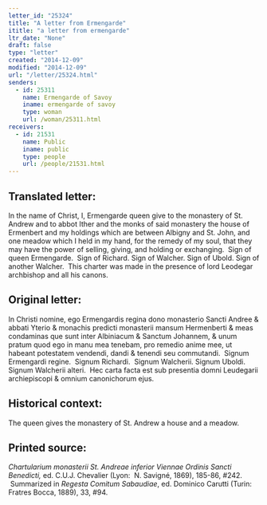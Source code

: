 ```yaml
---
letter_id: "25324"
title: "A letter from Ermengarde"
ititle: "a letter from ermengarde"
ltr_date: "None"
draft: false
type: "letter"
created: "2014-12-09"
modified: "2014-12-09"
url: "/letter/25324.html"
senders:
  - id: 25311
    name: Ermengarde of Savoy
    iname: ermengarde of savoy
    type: woman
    url: /woman/25311.html
receivers:
  - id: 21531
    name: Public
    iname: public
    type: people
    url: /people/21531.html
---
```

<h2> Translated letter:</h2><p>In the name of Christ, I, Ermengarde queen give to the monastery of St. Andrew and to abbot Ither and the monks of said monastery the house of Ermenbert and my holdings which are between Albigny and St. John, and one meadow which I held in my hand, for the remedy of my soul, that they may have the power of selling, giving, and holding or exchanging.&nbsp; Sign of queen Ermengarde.&nbsp; Sign of Richard. Sign of Walcher. Sign of Ubold. Sign of another Walcher.&nbsp; This charter was made in the presence of lord Leodegar archbishop and all his canons.</p><h2 class="mt-4"> Original letter:</h2><p>In Christi nomine, ego Ermengardis regina dono monasterio Sancti Andree &amp; abbati Yterio &amp; monachis predicti monasterii mansum Hermenberti &amp; meas condaminas que sunt inter Albiniacum &amp; Sanctum Johannem, &amp; unum pratum quod ego in manu mea tenebam, pro remedio anime mee, ut habeant potestatem vendendi, dandi &amp; tenendi seu commutandi.&nbsp; Signum Ermengardi regine.&nbsp; Signum Richardi.&nbsp; Signum Walcherii. Signum Uboldi. Signum Walcherii alteri.&nbsp; Hec carta facta est sub presentia domni Leudegarii archiepiscopi &amp; omnium canonichorum ejus.&nbsp;&nbsp;</p><h2 class="mt-4"> Historical context:</h2><p>The queen gives the monastery of St. Andrew a house and a meadow.</p><h2 class="mt-4"> Printed source:</h2><p><em>Chartularium monasterii St. Andreae inferior Viennae Ordinis Sancti Benedicti,</em> ed. C.U.J. Chevalier (Lyon:&nbsp; N. Savigné, 1869), 185-86, #242. &nbsp;Summarized in&nbsp;<i>Regesta Comitum Sabaudiae</i>, ed. Dominico Carutti (Turin:&nbsp; Fratres Bocca, 1889), 33, #94.</p>